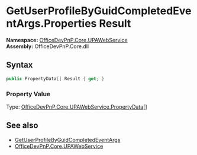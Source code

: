 # GetUserProfileByGuidCompletedEventArgs.Properties Result
  

**Namespace:** [OfficeDevPnP.Core.UPAWebService](OfficeDevPnP.Core.UPAWebService.md)  
**Assembly:** OfficeDevPnP.Core.dll  
## Syntax
```C#
public PropertyData[] Result { get; }
```

### Property Value
Type: [OfficeDevPnP.Core.UPAWebService.PropertyData[]](OfficeDevPnP.Core.UPAWebService.PropertyData.md)  

## See also
- [GetUserProfileByGuidCompletedEventArgs](OfficeDevPnP.Core.UPAWebService.GetUserProfileByGuidCompletedEventArgs.md) 
- [OfficeDevPnP.Core.UPAWebService](OfficeDevPnP.Core.UPAWebService.md) 
